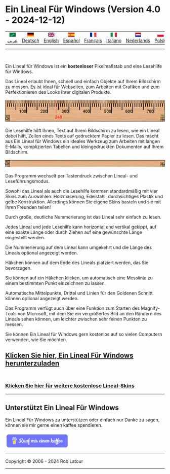 # Ein Lineal Für Windows (Version 4.0 - 2024-12-12)
<!-- header -->

|||||||||||
| :---: | :---: | :---: | :---: | :---: |:---: | :---: | :---: |:---: | :---: |
| [![عربي](/images/flags/ar.png)](../en/README.md)<br>[عربي](../ar/README.md) | [![Deutsch](/images/flags/de.png)](../de/README.md)<br>[Deutsch](../de/README.md) | [![English](/images/flags/en-GB.png)](../en/README.md)<br>[English](../en/README.md) | [![Español](/images/flags/es.png)](../es/README.md)<br>[Español](../es/README.md) | [![Français](/images/flags/fr.png)](../fr/README.md)<br>[Français](../fr/README.md)| [![Italiano](/images/flags/it.png)](../it/README.md)<br>[Italiano](../it/README.md) | [![Nederlands](/images/flags/nl.png)](../nl/README.md)<br>[Nederlands](../nl/README.md) | [![Polski](/images/flags/pl.png)](../pl/README.md)<br>[Polski](../pl/README.md) | [![Português](/images/flags/pt.png)](../pt/README.md)<br>[Português](../pt/README.md) | [![Svenska](/images/flags/sv.png)](../sv/README.md)<br>[Svenska](../sv/README.md) |

- - -
<br>
<!-- header -->

Ein Lineal für Windows ist ein **kostenloser** Pixelmaßstab und eine Lesehilfe für Windows.  
  
Das Lineal erlaubt Ihnen, schnell und einfach Objekte auf Ihrem Bildschirm zu messen. Es ist ideal für Webseiten, zum Arbeiten mit Grafiken und zum Perfektionieren des Looks Ihrer digitalen Produkte.
 <br><br>
![ruler](/images/ruler.png)
<br><br>
Die Lesehilfe hilft Ihnen, Text auf Ihrem Bildschirm zu lesen, wie ein Lineal dabei hilft, Zeilen eines Texts auf gedrucktem Papier zu lesen. Das macht aus Ein Lineal für Windows ein ideales Werkzeug zum Arbeiten mit langen E-Mails, komplizierten Tabellen und kleingedruckten Dokumenten auf Ihrem Bildschirm.
<br><br>
![Leseanleitung](/images/readingguide.png)  
<br>
Das Programm wechselt per Tastendruck zwischen Lineal- und Leseführungsmodus.  
  
Sowohl das Lineal als auch die Lesehilfe kommen standardmäßig mit vier Skins zum Auswählen: Holzmaserung, Edelstahl, durchsichtiges Plastik und gelbe Konstruktion. Allerdings können Sie eigene Skins basteln und sie mit Ihren Freunden teilen!  
  
Durch große, deutliche Nummerierung ist das Lineal sehr einfach zu lesen.  
  
Jedes Lineal und jede Lesehilfe kann horizontal und vertikal gekippt, auf eine exakte Länge oder durch Ziehen auf eine gewünschte Länge eingestellt werden.  
  
Die Nummerierung auf dem Lineal kann umgekehrt und die Länge des Lineals optional angezeigt werden.  
  
Häkchen können auf dem Ende des Lineals platziert werden, das Sie bevorzugen.  
  
Sie können auf ein Häkchen klicken, um automatisch eine Messlinie zu einem bestimmten Punkt einzeichnen zu lassen.  
  
Automatische Mittelpunkte, Drittel und Linien für den Goldenen Schnitt können optional angezeigt werden.  
  
Das Programm verfügt auch über eine Funktion zum Starten des Magnify-Tools von Microsoft, mit dem Sie ein vergrößertes Bild an den Rändern des Lineals sehen können, um leichter zwischen sehr feinen Punkten zu messen.
<br>

Sie können Ein Lineal für Windows gern kostenlos auf so vielen Computern verwenden, wie Sie möchten. 

## [Klicken Sie hier, Ein Lineal Für Windows herunterzuladen](https://6ec1f0a2f74d4d0c2019-591364a760543a57f40bab2c37672676.ssl.cf5.rackcdn.com/arulersetupv40.exe)<br><br>

### [Klicken Sie hier für weitere kostenlose Lineal-Skins](skins.md) 

* * * 
## Unterstützt Ein Lineal Für Windows 

Ein Lineal Für Windows zu unterstützen oder einfach nur Danke zu sagen, können sie mir gerne einen kaffee spendieren.<br><br>
[<img alt="Kauf mir einen kaffee" width="200px" src="buymeacoffee-german.png" />](https://www.buymeacoffee.com/roblatour)
* * *
Copyright © 2006 - 2024 Rob Latour
* * *